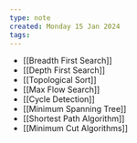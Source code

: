 ```yaml
---
type: note
created: Monday 15 Jan 2024
tags: 
---
```


- [[Breadth First Search]]
- [[Depth First Search]]
- [[Topological Sort]]
- [[Max Flow Search]]
- [[Cycle Detection]]
- [[Minimum Spanning Tree]]
- [[Shortest Path Algorithm]] 
- [[Minimum Cut Algorithms]]